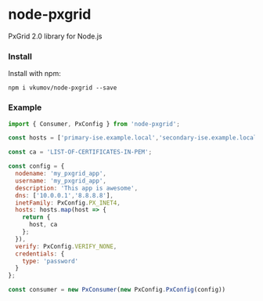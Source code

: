 # node-pxgrid
PxGrid 2.0 library for Node.js

### Install
Install with npm:
```
npm i vkumov/node-pxgrid --save
```

### Example
```js
import { Consumer, PxConfig } from 'node-pxgrid';

const hosts = ['primary-ise.example.local','secondary-ise.example.local'];

const ca = 'LIST-OF-CERTIFICATES-IN-PEM';

const config = {
  nodename: 'my_pxgrid_app',
  username: 'my_pxgrid_app',
  description: 'This app is awesome',
  dns: ['10.0.0.1','8.8.8.8'],
  inetFamily: PxConfig.PX_INET4,
  hosts: hosts.map(host => {
    return {
      host, ca
    };
  }),
  verify: PxConfig.VERIFY_NONE,
  credentials: {
    type: 'password'
  }
};

const consumer = new PxConsumer(new PxConfig.PxConfig(config))
```
